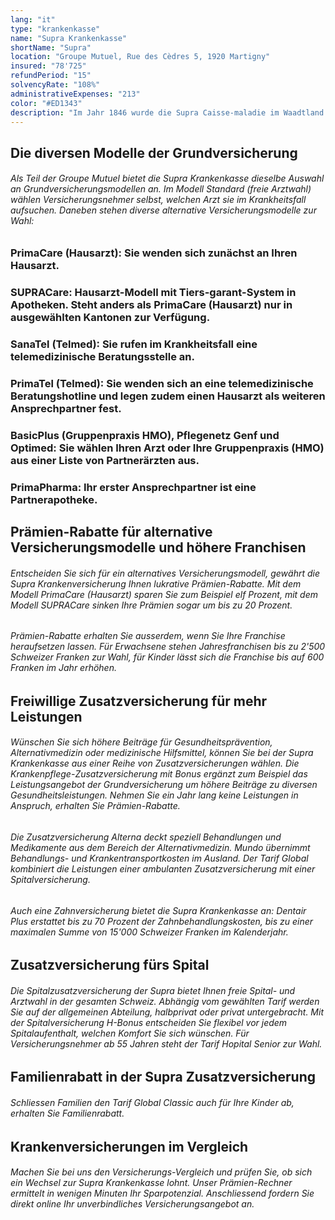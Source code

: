 ```yaml
---
lang: "it"
type: "krankenkasse"
name: "Supra Krankenkasse"
shortName: "Supra"
location: "Groupe Mutuel, Rue des Cèdres 5, 1920 Martigny"
insured: "78'725"
refundPeriod: "15"
solvencyRate: "108%"
administrativeExpenses: "213"
color: "#ED1343"
description: "Im Jahr 1846 wurde die Supra Caisse-maladie im Waadtland gegründet. Bis in die 1990er Jahre hinein war die in Lausanne ansässige Krankenkasse vor allem in der Westschweiz tätig. Heute gehört sie zur Groupe Mutuel und bietet die Grundversicherung sowie diverse Zusatzversicherungen in der gesamten Schweiz an. Unser Vergleich zeigt Ihnen, ob sich ein Wechsel zur Supra Krankenversicherung lohnt."
---
```


## Die diversen Modelle der Grundversicherung

###### Als Teil der Groupe Mutuel bietet die Supra Krankenkasse dieselbe Auswahl an Grundversicherungsmodellen an. Im Modell Standard (freie Arztwahl) wählen Versicherungsnehmer selbst, welchen Arzt sie im Krankheitsfall aufsuchen. Daneben stehen diverse alternative Versicherungsmodelle zur Wahl:

### PrimaCare (Hausarzt): Sie wenden sich zunächst an Ihren Hausarzt.

### SUPRACare: Hausarzt-Modell mit Tiers-garant-System in Apotheken. Steht anders als PrimaCare (Hausarzt) nur in ausgewählten Kantonen zur Verfügung.

### SanaTel (Telmed): Sie rufen im Krankheitsfall eine telemedizinische Beratungsstelle an.

### PrimaTel (Telmed): Sie wenden sich an eine telemedizinische Beratungshotline und legen zudem einen Hausarzt als weiteren Ansprechpartner fest.

### BasicPlus (Gruppenpraxis HMO), Pflegenetz Genf und Optimed: Sie wählen Ihren Arzt oder Ihre Gruppenpraxis (HMO) aus einer Liste von Partnerärzten aus.

### PrimaPharma: Ihr erster Ansprechpartner ist eine Partnerapotheke.

## Prämien-Rabatte für alternative Versicherungsmodelle und höhere Franchisen

###### Entscheiden Sie sich für ein alternatives Versicherungsmodell, gewährt die Supra Krankenversicherung Ihnen lukrative Prämien-Rabatte. Mit dem Modell PrimaCare (Hausarzt) sparen Sie zum Beispiel elf Prozent, mit dem Modell SUPRACare sinken Ihre Prämien sogar um bis zu 20 Prozent.

###### Prämien-Rabatte erhalten Sie ausserdem, wenn Sie Ihre Franchise heraufsetzen lassen. Für Erwachsene stehen Jahresfranchisen bis zu 2'500 Schweizer Franken zur Wahl, für Kinder lässt sich die Franchise bis auf 600 Franken im Jahr erhöhen.

######

## Freiwillige Zusatzversicherung für mehr Leistungen

###### Wünschen Sie sich höhere Beiträge für Gesundheitsprävention, Alternativmedizin oder medizinische Hilfsmittel, können Sie bei der Supra Krankenkasse aus einer Reihe von Zusatzversicherungen wählen. Die Krankenpflege-Zusatzversicherung mit Bonus ergänzt zum Beispiel das Leistungsangebot der Grundversicherung um höhere Beiträge zu diversen Gesundheitsleistungen. Nehmen Sie ein Jahr lang keine Leistungen in Anspruch, erhalten Sie Prämien-Rabatte.

###### Die Zusatzversicherung Alterna deckt speziell Behandlungen und Medikamente aus dem Bereich der Alternativmedizin. Mundo übernimmt Behandlungs- und Krankentransportkosten im Ausland. Der Tarif Global kombiniert die Leistungen einer ambulanten Zusatzversicherung mit einer Spitalversicherung.

###### Auch eine Zahnversicherung bietet die Supra Krankenkasse an: Dentair Plus erstattet bis zu 70 Prozent der Zahnbehandlungskosten, bis zu einer maximalen Summe von 15'000 Schweizer Franken im Kalenderjahr.

## Zusatzversicherung fürs Spital

###### Die Spitalzusatzversicherung der Supra bietet Ihnen freie Spital- und Arztwahl in der gesamten Schweiz. Abhängig vom gewählten Tarif werden Sie auf der allgemeinen Abteilung, halbprivat oder privat untergebracht. Mit der Spitalversicherung H-Bonus entscheiden Sie flexibel vor jedem Spitalaufenthalt, welchen Komfort Sie sich wünschen. Für Versicherungsnehmer ab 55 Jahren steht der Tarif Hopital Senior zur Wahl.

## Familienrabatt in der Supra Zusatzversicherung

###### Schliessen Familien den Tarif Global Classic auch für Ihre Kinder ab, erhalten Sie Familienrabatt.

## Krankenversicherungen im Vergleich

###### Machen Sie bei uns den Versicherungs-Vergleich und prüfen Sie, ob sich ein Wechsel zur Supra Krankenkasse lohnt. Unser Prämien-Rechner ermittelt in wenigen Minuten Ihr Sparpotenzial. Anschliessend fordern Sie direkt online Ihr unverbindliches Versicherungsangebot an.

